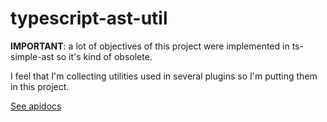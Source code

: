 # typescript-ast-util

**IMPORTANT**: a lot of objectives of this project were implemented in ts-simple-ast so it's kind of obsolete. 

I feel that I'm collecting utilities used in several plugins so I'm putting them in this project. 

[See apidocs](../docs/typescript-ast-util/modules/_index_.html)

